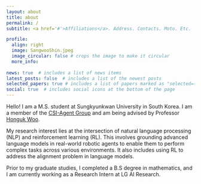 ```yaml
---
layout: about
title: about
permalink: /
subtitle: <a href='#'>Affiliations</a>. Address. Contacts. Moto. Etc.

profile:
  align: right
  image: SangwooShin.jpeg
  image_circular: false # crops the image to make it circular
  more_info: 
  
news: true  # includes a list of news items
latest_posts: false  # includes a list of the newest posts
selected_papers: true # includes a list of papers marked as "selected={true}"
social: true  # includes social icons at the bottom of the page
---
```


Hello! I am a M.S. student at Sungkyunkwan University in South Korea. I am a member of the [CSI-Agent Group](https://sites.google.com/view/csi-agent-group/about?authuser=0) and am being advised by Professor [Honguk Woo](https://scholar.google.co.kr/citations?user=Gaxjc7UAAAAJ&hl=en).

My research interest lies at the intersection of natural language processing (NLP) and reinforcement learning (RL). This involves grounding advanced language models in real-world robotic agents to enable them to perform complex tasks across various environments. It also includes using RL to address the alignment problem in language models.

Prior to my graduate studies, I completed a B.S degree in mathematics, and I am currently working as a Research Intern at LG AI Research.
